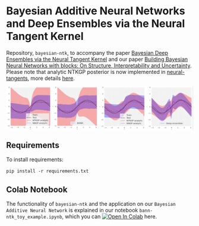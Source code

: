 # Bayesian Additive Neural Networks and Deep Ensembles via the Neural Tangent Kernel
Repository, `bayesian-ntk`, to accompany the paper [Bayesian Deep Ensembles via the Neural Tangent Kernel](https://arxiv.org/abs/2007.05864) and our paper [Building Bayesian Neural Networks with blocks: On Structure, Interpretability and Uncertainty](https://arxiv.org/abs/1806.03563). Please note that analytic NTKGP posterior is now implemented in [neural-tangents](https://github.com/google/neural-tangents), more details [here](https://github.com/google/neural-tangents/pull/93).

<p align="center">
  <img align="middle" src="./plots/bann-ntk_toy_plot.png" width="666" />
</p>            

## Requirements

To install requirements:
```setup
pip install -r requirements.txt
```

## Colab Notebook
The functionality of `bayesian-ntk` and the application on our `Bayesian Additive Neural Network` is explained in our notebook `bann-ntk_toy_example.ipynb`, which you can [![Open In Colab](https://colab.research.google.com/assets/colab-badge.svg)](https://colab.research.google.com//github/alexdseo/bayesian-ntk/blob/master/bann-ntk_toy_example.ipynb) here.

